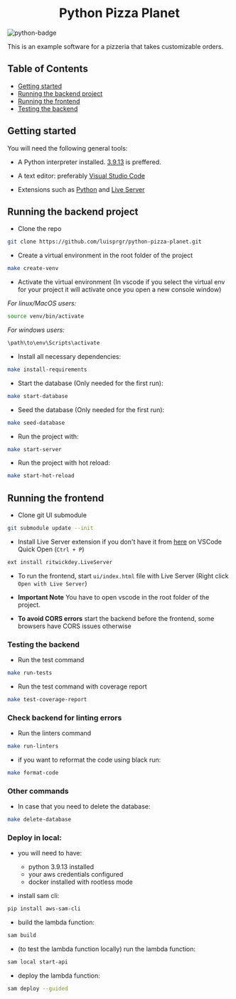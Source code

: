 <h1 align="center"> Python Pizza Planet </h1>

![python-badge](https://img.shields.io/badge/python-%2314354C.svg?style=for-the-badge&logo=python&logoColor=white)

This is an example software for a pizzeria that takes customizable orders.

## Table of Contents

- [Getting started](#getting-started)
- [Running the backend project](#running-the-backend-project)
- [Running the frontend](#running-the-frontend)
- [Testing the backend](#testing-the-backend)

## Getting started

You will need the following general tools:

- A Python interpreter installed. [3.9.13](https://www.python.org/downloads/release/python-3913/) is preffered.

- A text editor: preferably [Visual Studio Code](https://code.visualstudio.com/download)

- Extensions such as [Python](https://marketplace.visualstudio.com/items?itemName=ms-python.python) and [Live Server](https://marketplace.visualstudio.com/items?itemName=ritwickdey.LiveServer)

## Running the backend project

- Clone the repo

```bash
git clone https://github.com/luisprgr/python-pizza-planet.git
```

- Create a virtual environment in the root folder of the project

```bash
make create-venv
```

- Activate the virtual environment (In vscode if you select the virtual env for your project it will activate once you open a new console window)

_For linux/MacOS users:_

```bash
source venv/bin/activate 
```

_For windows users:_

```cmd
\path\to\env\Scripts\activate
```

- Install all necessary dependencies:

```bash
make install-requirements
```


- Start the database (Only needed for the first run):

```bash
make start-database
```

- Seed the database (Only needed for the first run):

```bash
make seed-database
```

- Run the project with:

```bash
make start-server
```

- Run the project with hot reload:

```bash
make start-hot-reload
```

## Running the frontend

- Clone git UI submodule

```bash
git submodule update --init
```

- Install Live Server extension if you don't have it from [here](https://marketplace.visualstudio.com/items?itemName=ritwickdey.LiveServer) on VSCode Quick Open (`Ctrl + P`)

```bash
ext install ritwickdey.LiveServer
```

- To run the frontend, start `ui/index.html` file with Live Server (Right click `Open with Live Server`)

- **Important Note** You have to open vscode in the root folder of the project.

- **To avoid CORS errors** start the backend before the frontend, some browsers have CORS issues otherwise

### Testing the backend

- Run the test command

```bash
make run-tests
```

- Run the test command with coverage report

```bash
make test-coverage-report
```

### Check backend for linting errors

- Run the linters command

```bash
make run-linters
```

- if you want to reformat the code using black run:
    
```bash
make format-code
```

### Other commands

- In case that you need to delete the database:

```bash
make delete-database
``` 

### Deploy in local:

- you will need to have:
    - python 3.9.13 installed
    - your aws credentials configured
    - docker installed with rootless mode

- install sam cli:

```bash
pip install aws-sam-cli
```

- build the lambda function:

```bash
sam build
```

- (to test the lambda function locally) run the lambda function:

```bash
sam local start-api
```

- deploy the lambda function:

```bash
sam deploy --guided
```
